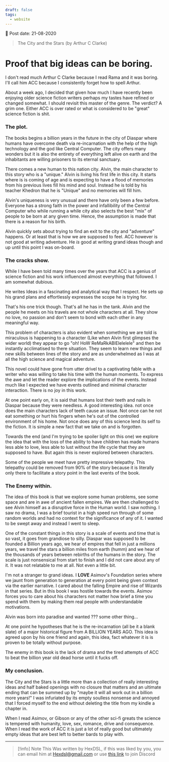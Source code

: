 ```yaml
---
draft: false
tags:
  - website
---
```


📆 Post date: 21-08-2020

> The City and the Stars (by Arthur C Clarke)

# Proof that big ideas can be boring.

I don't read much Arthur C Clarke because I read Rama and it was boring. I'll call him ACC because I consistently forget how to spell Arthur.

About a week ago, I decided that given how much I have recently been enjoying older science fiction writers perhaps my tastes have refined or changed somewhat. I should revisit this master of the genre. The verdict? A grim one. Either ACC is over rated or what is considered to be "great" science fiction is shit.

### The plot.

The books begins a billion years in the future in the city of Diaspar where humans have overcome death via re-incarnation with the help of the high technology and the god like Central Computer. The city offers many wonders but it is also the entirety of everything left alive on earth and the inhabitants are willing prisoners to its eternal sanctuary.

There comes a new human to this nation city. Alvin, the main character to this story who is a "unique." Alvin is living his first life in this city. It starts where is is coming of age and is expecting to have a flood of memories from his previous lives fill his mind and soul. Instead he is told by his teacher Khedron that he is "Unique" and no memories will fill him.

Alvin's uniqueness is very unusual and there have only been a few before. Everyone has a strong faith in the power and infallibility of the Central Computer who while running a while city also selects the best "mix" of people to be born at any given time. Hence, the assumption is made that there is a reason for his birth.

Alvin quickly sets about trying to find an exit to the city and "adventure" happens. Or at least that is how we are supposed to feel. ACC however is not good at writing adventure. He _is_ good at writing grand ideas though and up until this point I was on-board.

### The cracks show.

While I have been told many times over the years that ACC is a genius of science fiction and his work influenced almost everything that followed. I am somewhat dubious.

He writes Ideas in a fascinating and analytical way that I respect. He sets up his grand plans and effortlessly expresses the scope he is trying for.

That's his one trick though. That's all he has in the tank. Alvin and the people he meets on his travels are not whole characters at all. They show no love, no passion and don't seem to bond with each other in any meaningful way.

This problem of characters is also evident when something we are told is miraculous is happening to a character (Like when Alvin first glimpses the wider world) they appear to go "oh! HoW ReMaRkABlElelelele" and then be instantly acclimatised to there situation. They seem to learn new things and new skills between lines of the story and are as underwhelmed as I was at all the high science and magical adventure.

This novel could have gone from utter drivel to a captivating fable with a writer who was willing to take his time with the human moments. To express the awe and let the reader explore the implications of the events. Instead much like I expected we have events outlined and minimal character interaction. There is no joy in this work.

At one point early on, it is said that humans lost their teeth and nails in Diaspar because they were needless. A good interesting idea. not once does the main characters lack of teeth cause an issue. Not once can he not eat something or hurt his fingers when he's out of the controlled environment of his home. Not once does any of this science lend its self to the fiction. It is simple a new fact that we take on and is forgotten.

Towards the end (and I'm trying to be spoiler light on this one) we explore the idea that with the loss of the ability to have children has made humans less able to love, less able to lust without the life cycle that they are supposed to have. But again this is never explored between characters.

Some of the people we meet have pretty impressive telepathy. This telepathy could be removed from 90% of the story because it is literally only there to facilitate a story point in the last events of the book.

### The Enemy within.

The idea of this book is that we explore some human problems, see some space and are in awe of ancient fallen empires. We are then challenged to see Alvin himself as a disruptive force in the Human world. I saw nothing. I saw no drama, I was a brief tourist in a high speed run through of some random worlds and had no context for the significance of any of it. I wanted to be swept away and instead I went to sleep.

One of the constant things in this story is a scale of events and time that is so vast, it goes from grandiose to silly. Diaspar was supposed to be founded a Billion years ago, we hear of empires that fell in just a millions years, we travel the stars a billion miles from earth (humm) and we hear of the thousands of years between rebirths of the humans in the story. The scale is just nonsensical from start to finish and I did not care about any of it. It was not relatable to me at all. Not even a little bit.

I'm not a stranger to grand ideas. I **LOVE** Asimov's Foundation series where we jaunt from generation to generation at every point being given context via the earlier narrative. I cared about the falling Empire and rise of Wizards in that series. But in this book I was hostile towards the events. Asimov forces you to care about his characters not matter how brief a time you spend with them by making them real people with understandable motivations.

Alvin was born into paradise and wanted ??? some other thing...

At one point he hypotheses that he is the re-incarnation (all be it a blank slate) of a major historical figure from A BILLION YEARS AGO. This idea is agreed upon by his one friend and again, this idea, fact whatever it is is proven to be totally without purpose.

The enemy in this book is the lack of drama and the tired attempts of ACC to beat the billion year old dead horse until it fucks off.

### My conclusion.

The City and the Stars is a little more than a collection of really interesting ideas and half baked openings with no closure that matters and an ultimate ending that can be summed up by "maybe it will all work out in a billion more years!" I was infuriated by its empty soulless nonsense and annoyed that I forced myself to the end without deleting the title from my kindle a chapter in.

When I read Asimov, or Gibson or any of the other sci-fi greats the science is tempered with humanity, love, sex, romance, drive and consequence. When I read the work of ACC it is just a lot of really good but ultimately empty ideas that are best left to better bards to play with.

---

> [!info] Note
> This Was written by HexDSL, if this was liked by you, you can email him at [Hexdsl@gmail.com](mailto:hexdsl@gmail.com) or use [this link](https://discord.hexdsl.com) to join Discord
